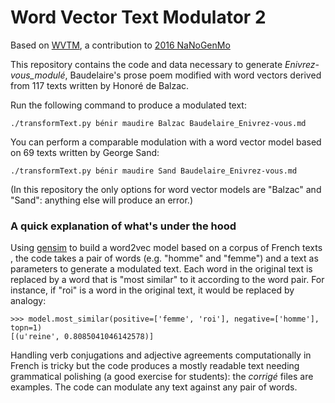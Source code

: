 # Word Vector Text Modulator 2
Based on [WVTM](https://github.com/mbwolff/WVTM), a contribution to [2016 NaNoGenMo](https://github.com/NaNoGenMo/2016)

This repository contains the code and data necessary to generate _Enivrez-vous_modulé_, Baudelaire's prose poem modified with word vectors derived from 117 texts written by Honoré de Balzac.

Run the following command to produce a modulated text:

```
./transformText.py bénir maudire Balzac Baudelaire_Enivrez-vous.md
```

You can perform a comparable modulation with a word vector model based on 69 texts written by George Sand:

```
./transformText.py bénir maudire Sand Baudelaire_Enivrez-vous.md
```

(In this repository the only options for word vector models are "Balzac" and "Sand": anything else will produce an error.)

### A quick explanation of what's under the hood

Using [gensim](https://radimrehurek.com/gensim/models/word2vec.html) to build a word2vec model based on a corpus of French texts , the code takes a pair of words (e.g. "homme" and "femme") and a text as parameters to generate a modulated text. Each word in the original text is replaced by a word that is "most similar" to it according to the word pair. For instance, if "roi" is a word in the original text, it would be replaced by analogy:

```
>>> model.most_similar(positive=['femme', 'roi'], negative=['homme'], topn=1)
[(u'reine', 0.8085041046142578)]
```
Handling verb conjugations and adjective agreements computationally in French is tricky but the code produces a mostly readable text needing grammatical polishing (a good exercise for students): the _corrigé_ files are examples. The code can modulate any text against any pair of words.
